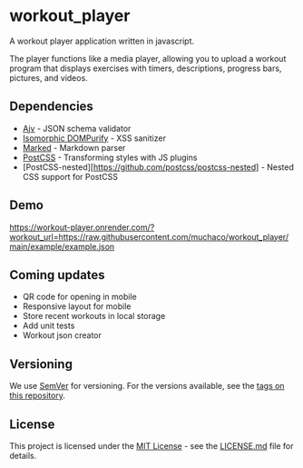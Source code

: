 # workout_player

A workout player application written in javascript.

The player functions like a media player, allowing you to upload a workout program that displays exercises with timers, descriptions, progress bars, pictures, and videos.

## Dependencies

-   [Ajv](https://github.com/ajv-validator/ajv) - JSON schema validator
-   [Isomorphic DOMPurify](https://github.com/kkomelin/isomorphic-dompurify) - XSS sanitizer
-   [Marked](https://github.com/markedjs/marked) - Markdown parser
-   [PostCSS](https://github.com/postcss/postcss) - Transforming styles with JS plugins
-   [PostCSS-nested][https://github.com/postcss/postcss-nested] - Nested CSS support for PostCSS

## Demo

https://workout-player.onrender.com/?workout_url=https://raw.githubusercontent.com/muchaco/workout_player/main/example/example.json

## Coming updates

-   QR code for opening in mobile
-   Responsive layout for mobile
-   Store recent workouts in local storage
-   Add unit tests
-   Workout json creator

## Versioning

We use [SemVer](http://semver.org/) for versioning. For the versions available, see the [tags on this repository](https://github.com/muchaco/workout_player/tags).

## License

This project is licensed under the [MIT License](https://opensource.org/licenses/MIT) - see the [LICENSE.md](https://github.com/muchaco/workout_player/blob/main/LICENSE.md) file for details.
